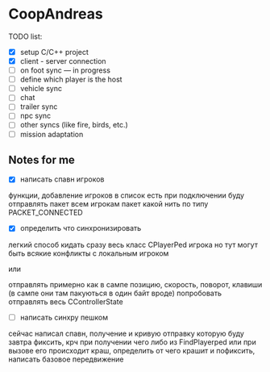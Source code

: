 # CoopAndreas
TODO list:
- [X] setup C/C++ project
- [X] client - server connection
- [ ] on foot sync   —   in progress
- [ ] define which player is the host
- [ ] vehicle sync
- [ ] chat
- [ ] trailer sync
- [ ] npc sync
- [ ] other syncs (like fire, birds, etc.)
- [ ] mission adaptation

## Notes for me

- [X] написать спавн игроков

функции, добавление игроков в список есть
при подключении буду отправлять пакет всем 
игрокам пакет какой нить по типу PACKET_CONNECTED

- [X] определить что синхронизировать

легкий способ кидать сразу весь класс CPlayerPed игрока 
но тут могут быть всякие конфликты с локальным игроком

или

отправлять примерно как в сампе
позицию, скорость, поворот, клавиши (в сампе они там пакуються в один байт вроде)
попробовать отправлять весь CControllerState

- [ ] написать синхру пешком

сейчас написал спавн, получение и кривую отправку которую буду завтра фиксить, крч при получении чего либо из FindPlayerped или при вызове его происходит краш, определить от чего крашит и пофиксить, написать базовое передвижение

